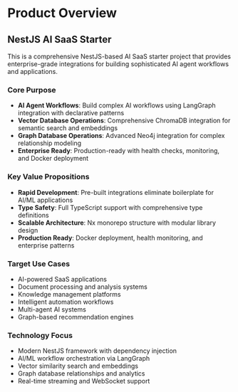 # Product Overview

## NestJS AI SaaS Starter

This is a comprehensive NestJS-based AI SaaS starter project that provides enterprise-grade integrations for building sophisticated AI agent workflows and applications.

### Core Purpose

- **AI Agent Workflows**: Build complex AI workflows using LangGraph integration with declarative patterns
- **Vector Database Operations**: Comprehensive ChromaDB integration for semantic search and embeddings
- **Graph Database Operations**: Advanced Neo4j integration for complex relationship modeling
- **Enterprise Ready**: Production-ready with health checks, monitoring, and Docker deployment

### Key Value Propositions

- **Rapid Development**: Pre-built integrations eliminate boilerplate for AI/ML applications
- **Type Safety**: Full TypeScript support with comprehensive type definitions
- **Scalable Architecture**: Nx monorepo structure with modular library design
- **Production Ready**: Docker deployment, health monitoring, and enterprise patterns

### Target Use Cases

- AI-powered SaaS applications
- Document processing and analysis systems
- Knowledge management platforms
- Intelligent automation workflows
- Multi-agent AI systems
- Graph-based recommendation engines

### Technology Focus

- Modern NestJS framework with dependency injection
- AI/ML workflow orchestration via LangGraph
- Vector similarity search and embeddings
- Graph database relationships and analytics
- Real-time streaming and WebSocket support
